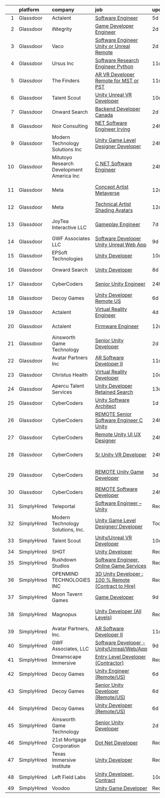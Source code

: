 

|    | platform    | company                                      | job                                                                                                                                                                                                                                                                                                                                                                                                                                                                                                                                                                                                                                                                                                                                                                                                                                                                                                                                                                                                                                                                                                                                                                                                                                                                                                                                                                                                                                                                     | update_time   | location        |
|---:|:------------|:---------------------------------------------|:------------------------------------------------------------------------------------------------------------------------------------------------------------------------------------------------------------------------------------------------------------------------------------------------------------------------------------------------------------------------------------------------------------------------------------------------------------------------------------------------------------------------------------------------------------------------------------------------------------------------------------------------------------------------------------------------------------------------------------------------------------------------------------------------------------------------------------------------------------------------------------------------------------------------------------------------------------------------------------------------------------------------------------------------------------------------------------------------------------------------------------------------------------------------------------------------------------------------------------------------------------------------------------------------------------------------------------------------------------------------------------------------------------------------------------------------------------------------|:--------------|:----------------|
|  1 | Glassdoor   | Actalent                                     | [Software Engineer](https://www.glassdoor.com/partner/jobListing.htm?pos=128&ao=1110586&s=58&guid=00000183308fa9d4933895f424b61bec&src=GD_JOB_AD&t=SR&vt=w&ea=1&cs=1_19af0825&cb=1662967065538&jobListingId=1008121386820&cpc=3BA4CE39D5B5DEF5&jrtk=3-0-1gco8vag5hapk801-1gco8vagmghqe800-a79d81d2edaa4e72--6NYlbfkN0ChYVx_I3yfZ_JDY3EFoivtqvi_stwnZ_kRt8Dowt_l_d1ydueao4NE-oUleRJ4yhhEP7tCXZ4-CJFIFgkgz8eNFuZ0pL8Aaj4imZVAvj6wa5G0SdbzFHeYKOabGBkGOcBdZdrgHmc2W5RwMUlfW7UJTZx2NIcdoiGtmG0GCgSuCFO6h4IxIg-v3Of4bN5tJkjBm2JjPPN-YLnBb2LEKAq2e8UjhCMrB1ch_tOpngxS3FqUIydAsRaD6iEw9iphg-QgDRRpYjtUmicRJ8KEcWb0jKk72bbMAfYPMQmFz4s9saZ14Ye3hU-RhSwl6wjCkkJHxvSw0UXR9T6TZ-oRvKi8Yyvo-6TAKiH0dYPc7j12K2kKVOj6AjXzqUOHVDH4LlCzZtLrm-8JJgfVXpZrH0KC5xiKgx2B30cyuyvWtq5eeOyW2TD6n8mh4xqIAM8g3CA8OMg2i_nwvRhYfVMcsKmdM-Lcv-4u2_1kMp-VxoWZk1CHvTAW3hgz2geJaOhm_soq0TLKsPJjKU4beZdA-CTt_XTDKUfeBJ5rfecCLIB41jVZYmpvNHq5KjIJa_mtEG_92s5_8_iwJXyctPdE4dLRP2AcWItXVkAjey8-fzEISS6dQPKzWd9CuSz4UaB3vL1TJz9MBrtzxTsBVpJAeqO-Z_wrSSeHwT98Ys_5HYDRvxeCV4vw6PlWEtddYsYXTtCQJEnjVaZDPJRybBlY3a3u5Z1fKGd7rg20VTMcYI0EvUES7MCFj1ctPWCeYx6t1pmntjbgJTgyVmNnSouFZfbwUa-c0dqZA3sjOYXmx0uf6NPVmIi5bJfea0v6N6u1LfCoD8qUDmg-9tNW4Py-uKcW1YPO_1rCsfRbxRfeKWgvXi936w5NA0KIz-cmzOtSJG4qgZs_gk5UPmR3OPCFCJcv_w6Li5mrAcKDgjMhfmr6iToA1C3WuoMV10bJCvVUIUj0XxC6dmMqag5bxz3Vqj0W)                                                                                                                            | 5d            | Warren, MI      |
|  2 | Glassdoor   | iNtegrity                                    | [Game Developer Engineer](https://www.glassdoor.com/partner/jobListing.htm?pos=120&ao=1110586&s=58&guid=00000183308fa9d4933895f424b61bec&src=GD_JOB_AD&t=SR&vt=w&ea=1&cs=1_0ddef29a&cb=1662967065537&jobListingId=1008129780323&cpc=0FE1F5EA2BC84A01&jrtk=3-0-1gco8vag5hapk801-1gco8vagmghqe800-4573d5f5e8c55fc0--6NYlbfkN0C7QpSfatUTTt_pWYjh4fmCixpaZixxEgk6WqG2e9JFSn8PLDX21so4BUVMbM-nBKhUj69Sr6OpTqYDA7c7087Zkx1rCN74-lugdvlBewCd_1ZIW96wtt_ZQBL96XnFuywy5_D_RtQVA2RWdPeLXY6wv17lUkoo63IjPOysvG-AS5xisPuiO1ZcwYqzUtykwDh4hyU001nkCIGp09TFIzA8IPAxXrMncg7cOIL5IRp4bnW0w3TfONLmB9yMvlAxg0oEOlVlBmQMpusgl_cXkKXxXrNSXSQOnD3RE4orOAuKZyAteZbkn_0Ry-bdfXfa10gp0XQJIEK4F1TBvaWuUpFSU6A1x_CC1wZsqWOTHo0R3fV-o-6fgb2Es6tf6R4_UTAJ8FM2JB4xQkjKOqO2IZePliAhpQutts_Znm2XAKa21jGaIOh7PJEz1qbO2gjOljVko4VWXvStFTBgdwqukGbfYpfRwcZ9T371WhaC76QtDLZFsIYj_QoVv5kdohqpRTLAn6Z9wtEVyQ%3D%3D)                                                                                                                                                                                                                                                                                                                                                                                                                                                                                                                                                                                          | 2d            | Las Vegas, NV   |
|  3 | Glassdoor   | Vaco                                         | [Software Engineer  Unity or Unreal    Remote](https://www.glassdoor.com/partner/jobListing.htm?pos=106&ao=1110586&s=58&guid=00000183308fa9d4933895f424b61bec&src=GD_JOB_AD&t=SR&vt=w&ea=1&cs=1_1542f6d1&cb=1662967065536&jobListingId=1008129759335&cpc=1160948BCBA38B5B&jrtk=3-0-1gco8vag5hapk801-1gco8vagmghqe800-ae75da19b53ce8d3--6NYlbfkN0D_sybMACCpf9B-677oK5j6rPldVB6BlrVvFjO_o-GJZbzuF-qh4PxErFUqfUsv_6v4OLnkcKvTjmMS6FD75hgLkRWnsyQoMe0_VxidUAhqUUo354J5mDn5dDhics1USxy8UxWfW-Q7zqedcnVTJblB8A2XoxauHqTd6UaLDWpjTkw5sGUAbCM0Kh_LV5LeSX3NP2Izds2jISIa0vBXHgGAu0db1xOqwhX4E7IDaT_2U6xPI5g-g5pPlfe0wTdfyYKcqrGE4p0i3NpnUtfQ_cxWoFUl9dDMC3mbT5RBD0JXK6u5oQ17-d5v13_iz_jwsxbVH3vN-4c9qaqaWhgiBudyg0XHJhLfIwpGPO3WmD8wq6YaD0FbAO9ZVr32M6kO3_D1CIHULX5CsaEY9WwuZHSXk3tAU5FAnEsMMcHQK_50sd3wmUXTkK3pAbaUi1rlIwNhP_KL5lCU1RRKxutYYO8J9je-NnkZZM3zPx7WjglXn8DkAaxA-JzLfOdLQzRI4mWCv95HdarA-hiRBJKzryzDgCl6qNx5smY3qEsCzzWggg%3D%3D)                                                                                                                                                                                                                                                                                                                                                                                                                                                                                                                                     | 2d            | Remote          |
|  4 | Glassdoor   | Ursus  Inc                                   | [Software Research Engineer   Python](https://www.glassdoor.com/partner/jobListing.htm?pos=122&ao=1110586&s=58&guid=00000183308fa9d4933895f424b61bec&src=GD_JOB_AD&t=SR&vt=w&ea=1&cs=1_bff0a76a&cb=1662967065538&jobListingId=1008107330135&cpc=6FC5BA77C9A4CD78&jrtk=3-0-1gco8vag5hapk801-1gco8vagmghqe800-e034886d20b8f47f--6NYlbfkN0CT8vBT9H5mqECx2dfLV_FONLPDKpIRssxVwtj05Tmm4rA5I0VNOPdM1oYsK66ov5q44Kc86XAySc3vkQwQc6AFD1UDn4zx0T4G4500tLWU01jQ29tDDH55fJG8uKdYvhTlQw0BZV4nh051-I_ZtVDtaaBsahoNGVLMY9UxrDGAzVipHwulUGCRzkGewc70jTHp2qCe5eax882ND2FuhXC8yZetJRoCP-YmvPQDgturZdtQ4Mn5TGozp9GnErY1SV_-UgCMopU2LFtR-RpYbIbCTdrEgAMVBG53dqq11aYCJXylqPgR0YNqLeWG7koKHRXwyh0lwJRMRoFmmWbREe-u6LeXuPDvp29ow3HzfPPPi5XsfQPF61-FeMyZ_rcGklzzPeot83y0U639739HY7kjz-nFkoF5FH2TVQO6gvaBm4XOrLhvHpWb6z9aIK7dCFe9-noFBZoBnvbxvmsF80B7gdBD40njEzngpJoHGOR_yb_LnAW9TcqsXC7om0KI3-z-88jvvcQWVSnGzhqRHlHtzKnI3lSNXwALs6LqyY0yYhZdmwim3pa3mefeam5x6JuvjopbqT43dOCoERJ6TerCYLHx20XCXE_kWdS5r8AVDCWLzduBftSTUJUIpK3QdXQ6EYUL0I3Iztucrkk4FQqBawZqU5xuCtONdQEhXlT6mWd0OUL7SC9EjAzLd3VhFbO2Gjid2N5ki8DFEodeHXVAhVPyInnbnge3aiicOMkgsHq3h3K74VHPYjTClGjNjzZ18Sb4fBqMGHInDE-8fPy4KZnLEeZCKYE7LnRjztm-KHmP4UoVMZP5DFmFbwhCUxwoeQAXpNsBhoFtzr0AuN-IUAsWaCYgSY4OeVypC97fBHr-Bpd-AtscQmX8Ek8OTvbvnpdctu3HxcqYJAv9N7oG4tE_SzwkRjlAwpsNN1EG3eDRWhjfeELYI6kOnXurreopq57nGGzPEHJiYNCv2mNKIbfXX2b4xIx-6Zl_fG8EL8DmcbDl4fE2Q6vQeaegkbs%3D)                                                            | 11d           | Redmond, WA     |
|  5 | Glassdoor   | The Finders                                  | [AR VR Developer   Remote for MST or PST](https://www.glassdoor.com/partner/jobListing.htm?pos=124&ao=1110586&s=58&guid=00000183308fa9d4933895f424b61bec&src=GD_JOB_AD&t=SR&vt=w&ea=1&cs=1_5fa99cfe&cb=1662967065538&jobListingId=1008106385070&cpc=A65DF3A704A48F9B&jrtk=3-0-1gco8vag5hapk801-1gco8vagmghqe800-76e8d4ed4d326d96--6NYlbfkN0AYo_ysEmi-N9D-g6x4hDoxwWbDzILIh7p3iecCghkOgCCQ9Hjx-p_46PTVF05XzNP5Z5K71OiC6zoUMdSW3LZvMzecx9XPoBXy4TghAeCSdb8dXvKrDUkzgIaCWvmYeo1SeQbGFdI4NQnpIbRQDunnf92V0Ep1OSri4gPT5T2YNh8Y-j5fvXhZ7qLhd99Y6x9G-ugq_Yx_X75u0JzdnwyErBrWP4UiRIcj30JSkblDH1gGj6YmZu6lr2kMy11uHsHzzA_o5jVoXxFANj4odOY8IgixcCaMs9xgP3_FkTVE6UasISWuX32LCf1lkGvQrgR2wjDXfKHemOtH4oejtD4d0V3T-jhS3I-bmSUydsIOW7TtwbLxfsryHKw9JmvYaLXPjCJ6Ar74FZ2chRoKI5IqKKMDUk6MARnkGS0w9at6gr5uGkPOGZfodB0jp6upmhMRzkUsaR_RyLKj85wdkYFv5JmaoNOKG1ujz5GAjV4wIpq6RGZPGlp2BBAUV8ZTq26DeOnvXtcrlhvLPoaQDkFFiLqsPY_XI3g%3D)                                                                                                                                                                                                                                                                                                                                                                                                                                                                                                                                                        | 11d           | Arizona         |
|  6 | Glassdoor   | Talent Scout                                 | [Unity Unreal VR Developer](https://www.glassdoor.com/partner/jobListing.htm?pos=101&ao=1110586&s=58&guid=00000183308fa9d4933895f424b61bec&src=GD_JOB_AD&t=SR&vt=w&ea=1&cs=1_a562a19d&cb=1662967065535&jobListingId=1008110844337&cpc=968C91D10CA48408&jrtk=3-0-1gco8vag5hapk801-1gco8vagmghqe800-d659e18815655494--6NYlbfkN0DbYLs4CfwGVTREixwikAExK8n1pc1Nzb_WRRt8WdtLmAFSSOwFbSMQVZFwxe4jkqzK5cnFfaoEc2xZPA_HOhFUsXUTLM9luD2-CGF0V6rN2-waAaDc2ZtR3W5G1xvcC5u0WUog6f4P8yqyJ0zOTBMhNu0Y54jrDKPehcRXIaCR9T1WlAznPqQtGabNEysS6K0swuoOkVI5Wg8PY4AohNtyVoVDaTkpSM2LRnkYInMBfFM5uDY3CJC3i1jdE1o3ogXBNBdHYGaSQKFqn1fRbRImIoL_vfcNImhhXX1eihwHRVmVfvvrfelwwJ-8JM-OtjAWhevX6UNv7oWYbBKrx2aD_IwR2MjGzFF_wkVGsQxowlSvim6F48GTMX8g5ehjT_RxnUkbH9G1QjmmvCmcm7Y0cwNgz-RQnO-_hoFfTJFq0aMYSapTTKux-gUdfvGw9EnLX2AXiaC4F2t4qqJA4jWlb0dyE2SaJ8zDOQToALjYNcyFKQtHFDt2ii4q7yERtgUcAToPk1ugNQ%3D%3D)                                                                                                                                                                                                                                                                                                                                                                                                                                                                                                                                                                                        | 10d           | Remote          |
|  7 | Glassdoor   | Onward Search                                | [Backend Developer  Canada ](https://www.glassdoor.com/partner/jobListing.htm?pos=121&ao=1110586&s=58&guid=00000183308fa9d4933895f424b61bec&src=GD_JOB_AD&t=SR&vt=w&cs=1_6471b41f&cb=1662967065537&jobListingId=1008129277669&cpc=4B86475FAF393599&jrtk=3-0-1gco8vag5hapk801-1gco8vagmghqe800-e2a2c0b552c19a36--6NYlbfkN0B7YoEZZ2QAGDyEGGmBPAUWSHc1Mt3sMCn9FehKcWA3wwfxcx19LEZnY8Y4HGhdxxpS3KFaZ0UOrG11EP25WyP7ulYeS8GVyGXeLLpvR3FjzLaaa-2hBhUho2m5vsHtlvRQ9wQhacVh8veuJEeFgzD-XST_vn3vjmkUbGK6IJDkpj4US4axZTDu1fAJlV4pE3TXdo5VzC9SZlHsr1X1kf9D7-g60gHySPDRwta_JHeqMMvtULR3BL4BUnodeueiPjXY3-1Y5ti4PXtm-pl9flFtAfrAqm3TkpSyIhg0VhFocC_RP1ckeARlYS1zQcP4yigmw9EZvp_6kE3HUnEDPVR7md8WGbsTPfmPUV63zTve2XbjkSyu2_dm4CDVj85_c2x3SO8NefMHc4QoZSf0eFq1Ljj-cRagjlRGYpqAZfSgfp_poPVOTkZohaihzq3W3lIw4Z-pJEeB-T4FPCjF4sk5LrYfg_sGXkHqLs_QqqcBplG5KHL802fyseajO0VUwg8PpZTVLFB-yBvQ6nH87zRxAunfyt6LGqkkESwauyZRQrNCcpUHQpqyXY99dhAhHANN44vwYgIvLapbvWQpzRqKFNAm9X7ynu51WyJOogRdt8xO_o8W7cxjyLaoKXaHSidkRetIeKxoilMxs2I3oTS2SgnIMIJNWU8hgY6yia5utJf4TR4Lgjc7LEYjaWdtM_QVwLFTtS7rYtRa5FJlQ4K7cupIZNHprcgzpmBQatfqpncMpcD1A1lXquHjHJe5qyGv3WtqXgX3MEkj_kWDNZdMZgt2LL4QQlsBOmyd8UngLWk3vp6hWC4AsMLrv88NgBmTDRyujpzfqauITFv4WPp_WkP4qHiVtX63W8m0ba_bOfaRMuNkkFpJ40aQ4dSEEv43PEjQcMcecAjprlVhtqul51iaXqrv7J_Fm3AGi57ljZSpfhisg2y6_mvuLppyytova7t7cazLN0lUgq8PeYsZ15f-3QR5Uk-HXrIwowWV0EAwzE53DQzI)                                                                                        | 2d            | Ontario, CA     |
|  8 | Glassdoor   | Noir Consulting                              | [ NET Software Engineer   Irving](https://www.glassdoor.com/partner/jobListing.htm?pos=118&ao=1110586&s=58&guid=00000183308fa9d4933895f424b61bec&src=GD_JOB_AD&t=SR&vt=w&cs=1_840e3675&cb=1662967065537&jobListingId=1008132577584&cpc=4F748F1840550ABC&jrtk=3-0-1gco8vag5hapk801-1gco8vagmghqe800-2c52ceaa307f1a9f--6NYlbfkN0Aj4-Lc4C6Hb0ykU3jOktLDIAAw4anZygn__rtZFvHgNTA_qTH8-VQLyoosIDAxuVGNZmg5CJ9kxVYl63EKRKAPJ27YBNB4QC3J9SZiZ6IARpnuQTT819_g08mqJbsMort1vM-kQ35OE2o0VBc3GSIzYYKEr0UvxTnsRhP5G2ZTUZ_PZmsgSPzI0XQVYIGGFZpF5XqpV13LyCLAuP07CNaVMYUHn_ZeB0SX0CTEIJSONCTXWc3KYgIySP2LU7W7g6I5EZfix5ymee3iV4ejkmUXvO0-mbbXwX0CaR-Axsw25PwnO0qQElX3Myst9DKqys3a1dLjKwIgX0FrY_duppAiQVOhl3ZqZktlTElJ1sNHo2CjPlHey1dzBv46sqYWJQa__VOOD5rHDOeFcqApZYjqk0e2L0EL-vxwOdZExGk1DhSrHU5Kw4lXOLCaUdcUJNnr8_TGfVZtaT5Jqs0Tw40vko1_jKoswRsHqSqOIsG1MLAW3LQqSkwD9zUs8cS9WHZkg3VdA3_gD_nQC9wppSltEU3RBawiRu0%3D)                                                                                                                                                                                                                                                                                                                                                                                                                                                                                                                                                                     | 24h           | Irving, TX      |
|  9 | Glassdoor   | Modern Technology Solutions  Inc             | [Unity Game Level Designer  Developer](https://www.glassdoor.com/partner/jobListing.htm?pos=105&ao=1110586&s=58&guid=00000183308fa9d4933895f424b61bec&src=GD_JOB_AD&t=SR&vt=w&cs=1_7e6485fe&cb=1662967065535&jobListingId=1008132425349&cpc=2CAED5C921A5F994&jrtk=3-0-1gco8vag5hapk801-1gco8vagmghqe800-0a88ef1b962587b2--6NYlbfkN0C26OT7h5zXl7z1yVTYwN1d43osiYS9hmGqw_eY7i5KFzRWaSyxghJjTLzNEsEWeJg2uT84Q0b5CKffvvP3NBncxTu_TgNE9J81lAmJPSmQ-3mi6ywL1wtYjzmX6qWRrTCY0cYNq_gxzYkM-S9HJeE7F_PLxS-KR9-s3cEMD2_1uY0bcxOvHXx6dIWuLWhUUh6-FFcjYU9_xCY9lPDKraTey06k1buOCuXrM3ZrwqM9DLtKoQGIzG5H_vghGtkrx9RfYWCFtZBxp65k0Ene4FJsYi_DBUWkKIXaaEPJjP3fFqpJnbHtHesr63ublGJ8PtJUAcofEZ6ARk2HD7PLAohbBGcBJLQz3CeZcLxLhSfGdpziH6SAV90z_qNTD_ErFOx1oIiyvJ0Tt1SAJ6HxVTZj4N3FUtmJ1LLrjzBHdzHeL7R2X2LVLBo7)                                                                                                                                                                                                                                                                                                                                                                                                                                                                                                                                                                                                                                                                              | 24h           | Huntsville, AL  |
| 10 | Glassdoor   | Mitutoyo Research   Development America  Inc | [C     NET Software Engineer](https://www.glassdoor.com/partner/jobListing.htm?pos=110&ao=1110586&s=58&guid=00000183308fa9d4933895f424b61bec&src=GD_JOB_AD&t=SR&vt=w&cs=1_9c17da25&cb=1662967065536&jobListingId=1008132540543&cpc=87A0A889578C8297&jrtk=3-0-1gco8vag5hapk801-1gco8vagmghqe800-b68e160a0b3d3734--6NYlbfkN0BvrjnhlIknunj6B5uFGHHla5BSmGDnouF8_mjReNBU2kRZZ3EzJErpwlB0shyrLhAGUsM-P6pYaZBUgIZu3URRfMjopusWXr3C4MnL9zOezv918Spdk6U1Pg2PsZsu2kBoRML8QpbfG1hUrlpj8AqF3W_S0eZY4qh5iWzwlYr_J9bG7fihHIVNs6r0IXqYMXNC3XWkAfq3hpcLGUovDglDy4NEk9L6Ekv6kOTrs0IPUzTtlCD-JSkHXvlWxWhXEuTVOuhAtHsANPl7hoUrB5X5Tod16refdVEsOoyCzXd3FpM46JJykehPrgTXIv1Th2bJFkOnvJALKdwGpZqCYQxVTDTNcLkYRwDNOyi_ziskXy_MU87L5Sp8FDc-d6_K-6c_FzbLy8nOLVIQtM_FCFuwecRikI5jJJT2PmjPhPSI5DpST3BnEgI0P3gq1e0or5q2MmCKQMvXBCY9ysDkQvd9tE4Vj5KRHdVuhHwhfl6v7Q5_EIlZImkHG6ztOupO8ZmhEKu24r4H6xyTJOrvbFBI9oGeQrliPmTd6kj-9DATmi2IaUdSJx4d7wK1PxfmoOMozqfU9pdhMSBrEmS4Z20vnq5UrJR-OE1-HyklV7TkirMC1S5fLvfq404MombWeZ6ey1rgSrFa_dOpkoJKjDUv--bkbiEszXiKPGpmDdS_pmZ69-eAumVrieMuMBv5mNw%3D)                                                                                                                                                                                                                                                                                                                                                                                                         | 24h           | Industry, CA    |
| 11 | Glassdoor   | Meta                                         | [Concept Artist  Metaverse](https://www.glassdoor.com/partner/jobListing.htm?pos=112&ao=1110586&s=58&guid=00000183308fa9d4933895f424b61bec&src=GD_JOB_AD&t=SR&vt=w&cs=1_6cdbee98&cb=1662967065536&jobListingId=1008104920128&cpc=F583A5AE0DDDFE3A&jrtk=3-0-1gco8vag5hapk801-1gco8vagmghqe800-4b114d8e5f1c55f1--6NYlbfkN0DYl4UJW4r1Vl7FEn6T9F-rD9lpC-0oMJVSiWjK_MGUd8e8cHXcpv6KPyjLHZEfqkWmIihMCJXc30MVP-YiIFxzoyrs7EPhl-n3NgzVvQSFgeEZ0hvgQ16Rj5IiKLg4zxWly0irvUKehndMyNdhWO0YAwI9ux-a_i193sjSruDpz3cOVyi2Os_U_h5D6MkxUH-_kE4eVXUaDMGvCknEry3FqT3rW4mo39YVr-zFtzFQtpi4lRP42Ux0ijxtwXtNWiFXCvvFzZAXC_JevWsdu9Vg_hgWYIb8kpX-HBelpn809ZzyYCdIJAArGgZoXspJvGzfkRgk5f442mKdo1ANaTruAMbRvXCTptneYiUI9FSj5cDwI9ejK1J6Le3qQ2jkanA-X9jZa343b6BMq6j8XD1BPwtyw7EnbWSK3J-_9A_n1hD43kZ7nFq8suaLlHTTohklpWokbin2fziOU3MAVwwFnAnSr9PIqbeBh86ZQNpXAw49wq8VL-X2TfFMrm8X4SSYv31_Gr8vhf4JUELIdhtGDaiSgQ6kVI75sKA1J7dwkxNgisF8iwYjqYuwepGAZjQzRz-WrbEFrRkvAEx2L7RaVCdu84BTbR0AaM00sBqKhHv5ZWzOlvDC70-zwxEbThMGg7FuIBY6b8diRIjCrtP0QnyxOUBXma6BXk_uiDLgVVwUrrN1uj2n-ZNffQXtwCWTrCBjvjOhYAxQ9TBMLa5bgCz1ToRRTTPbby81jlM_7mszvMb5jn3GRiVOpfLuxnv9dmh2Ufkr9qw3_UCLhdSDR0-xPTZa7HljHszJ7hN0TaZCs6sgLtOpXddcaMR5UGXcnZ0mbavyMLVUw0lhW-zxGXHmYAN58FnZTskq3P8Vq6nNVKN64RTpwHK4w77uSClzmRBRBthFRgIPf0j2bMp91FRRUQynyLF1hwMj8zxgh_GiH8MsmXMLQyxKN7hScGwBIQwmc42JZ6GI7pW1Yw-96Uxa4pz7xd54QKJ9fMhkVOpATz3XRjBTkuGsMBCsOflYkUtPuMhLLzDtIrhYKLEsMXPUV3tFF1Nr8uyiOXhgdxC0-hT0lmLx0BXtYzvO9Qs%3D)           | 12d           | Los Angeles, CA |
| 12 | Glassdoor   | Meta                                         | [Technical Artist  Shading  Avatars ](https://www.glassdoor.com/partner/jobListing.htm?pos=114&ao=1110586&s=58&guid=00000183308fa9d4933895f424b61bec&src=GD_JOB_AD&t=SR&vt=w&cs=1_d3edc634&cb=1662967065537&jobListingId=1008104919858&cpc=217C45A42544DB93&jrtk=3-0-1gco8vag5hapk801-1gco8vagmghqe800-f15d80185ea8b6cb--6NYlbfkN0DYl4UJW4r1Vl7FEn6T9F-rD9lpC-0oMJVSiWjK_MGUd8e8cHXcpv6KPyjLHZEfqkWmIihMCJXc31fMADfN0gJ7IUkPxhTp1nyQtrbvzomRIl047Bd7eGennDhYyBKwa6LFWtvklSdcE7P7hOAfvItVNb7U6znhKcTIS6fI4UQgWLG352V_IizaADTTqeeBU46CHtIxToHssv6QUWiWvlA8yVRJAgMxawwSjkUIXjCM9I-89xOWx8ncgJ4aaw_5kf8qjRo5vArl79yfh-LqVglSALX8IYacj6tpeEOZ6klAP8pFLYSuRrFCztVU8KP1jvRVNVeK85h2UkP1Xdt3rgxVpV7XrMeSwayjYulEPUE6g7R4HtxIlG49Zu9Q-CdlrHv2ysij3IK8eMr5necZiUOZbgI9Pc5YuMdoGgaaXlvLjPnQi2ZSMUv_rZjBXArE_gA_wwQC7LmiWbn1OsGa2deIfFAHdq9VcLAYRkoRGwvLAxQDB7AAWps1zWDQQPqFHOC7IedX8PoEbq5M6WQZjJCnpJiuK3SkLKA-hwwPyXOsg4t2mEqzhZ1EWMRTryGXTvqVnk1IBXrlsKjB3RZIrG1IKzPrIlpGGgvkGpMod5JBH_4U-5vEbK_7TvIBrv-_2Nas95bxP7EykT1_IF7lF-fCrfyrcea5lQrHiNWQs_1SOVgWAjIHFlOtMpR45RfGfgcGz05-Jqdr8iXjdSVGZVVZhYQZQODnGhMplXn36L3KI_ImXPySOo0sl6-sltyRegljxpSBQvQwFP_4jEUuVgAUo3ZU6z-WFE98v0_2acALInoDPtA6GnVvJcGOvQ-uSJnm7kw2acKskkJZNn3M-OzANrwGIrFKbgF9BFS-nPFGMWb2GpVCmx-B4gy_tSOIlh0DWVjC3W6eFw8_j7A7mUnGdPIPD1yrIg-3P1js-0PCsSw-31qaZ3Isve5ZhOnO27ATwKe3V9goUf_0rzdCTw36tWeyPwHRdpEDJ_X9Y8cLP348ySoU2iIWa3NFGyY9j_1xFL8tigMKD-DB-btg0CZOLpjuJgGQPAJzZXyMTsED0Ft7t9o-v6Z7iCfZGua_Vtk%3D) | 12d           | Remote          |
| 13 | Glassdoor   | JoyTea Interactive LLC                       | [Gameplay Engineer](https://www.glassdoor.com/partner/jobListing.htm?pos=108&ao=1110586&s=58&guid=00000183308fa9d4933895f424b61bec&src=GD_JOB_AD&t=SR&vt=w&ea=1&cs=1_89e0b6dd&cb=1662967065536&jobListingId=1008116988451&cpc=8F7BC0C6B9F707AE&jrtk=3-0-1gco8vag5hapk801-1gco8vagmghqe800-2049b928e5016d93--6NYlbfkN0CywKRhks1_WRHFUgWhBQHGMyRgY-AYt2YyuDnn3UEmDVz86T7MUkl1hC6jVGtbAUCStXuhbaQ2tYy3iYbhypYIORaQ4bNYQufAmUwMk7qNI8KYn27I0kq-ud4-M_c-E2hHrqKWX_EDS-BRF_rq545gSKRhuQk3GS0H1qqu63acB5M7E1WmJyBCgQyXHa8MupfigoC0svELNfmRIq0Nty1qtj5zNYSDAW2Kq9wcYA4eAidpNiy7uNw32Hk278BAwBCtQYL42wZyE6evquqvIaLixEoclYt5TmhgygoiSwGB938i1TOEN45DZxTPqI_PVnAtNxysSd7L9A1xb8MvUApiiPVNtL0aisMVHh-rK8P4phCJ519ynMnt8SNEHq4dd--Fq9eJNtzHNCKTKdp_WFivphgWn5K6vXbT0jUBiVY-lq_8Qr8DTornd4_1jyCn152aJGac9CpzRz2TYMmkklGxYDig5QsYIkh93IDvn2co3WuqaspqG20BaepfiaB2Vdk%3D)                                                                                                                                                                                                                                                                                                                                                                                                                                                                                                                                                                                                              | 7d            | Los Angeles, CA |
| 14 | Glassdoor   | GWF Associates  LLC                          | [Software Developer   Unity Unreal Web App](https://www.glassdoor.com/partner/jobListing.htm?pos=104&ao=1110586&s=58&guid=00000183308fa9d4933895f424b61bec&src=GD_JOB_AD&t=SR&vt=w&ea=1&cs=1_bc686068&cb=1662967065535&jobListingId=1008113847249&cpc=F0881FB4B112A732&jrtk=3-0-1gco8vag5hapk801-1gco8vagmghqe800-4a432009221c1997--6NYlbfkN0CiXlXD9X9KmMK7S-b5IcFBvVIey8Qr_VUnbo48CIz6WLzcoSDqneRDku8QlUdN22kKDxpZipBu3R9SWpIpbnBOif_WyzSOpDPBLp8SH237hTTGLeXdTBRvKFfH9-fsxvk44MkMMdxDaDrE8b02UV5PqaRrbQQ8HJ-GwRkEgP4BK_mMhjuP4gDNPOx9mcf6SWGGuxkKFpIHlZMxt4Crd6DOAMSNAOukN_icZ2HD_LVkwOJXO6LXmSKpusAsRafWP7sVcOUhghyVb9gjTK1qrDxKN-jVO8Ka62_zSyZx77E9ogNPpBbPM6FLtjPFTYEsFb0WNWjiCU08U1LuXDIY3HMHlMqJqPQFrdw4lked2tin1ViQroFppbIPleMrvumkUxxf0gzznmHZ588qyGAt7bUO7iEUMW9XAHwfe4lnbBwknmer8msVxSzz5zKSWOydWl4xL6UHSVz_3aQDszq1J4074o875PbIWdIoymLKt4ukt56e6BWoW-ezmXsphttzrcoYWmB-ONy9JQ0zkt5LFYQT)                                                                                                                                                                                                                                                                                                                                                                                                                                                                                                                                                                    | 9d            | Eatontown, NJ   |
| 15 | Glassdoor   | EPSoft Technologies                          | [Unity Developer](https://www.glassdoor.com/partner/jobListing.htm?pos=129&ao=1136043&s=58&guid=00000183308fa9d4933895f424b61bec&src=GD_JOB_AD&t=SR&vt=w&cs=1_7604c632&cb=1662967065538&jobListingId=1008111985736&jrtk=3-0-1gco8vag5hapk801-1gco8vagmghqe800-693e9feaf90ae4f8-)                                                                                                                                                                                                                                                                                                                                                                                                                                                                                                                                                                                                                                                                                                                                                                                                                                                                                                                                                                                                                                                                                                                                                                                        | 10d           | Seattle, WA     |
| 16 | Glassdoor   | Onward Search                                | [Unity Developer](https://www.glassdoor.com/partner/jobListing.htm?pos=109&ao=1110586&s=58&guid=00000183308fa9d4933895f424b61bec&src=GD_JOB_AD&t=SR&vt=w&cs=1_d3d8a673&cb=1662967065536&jobListingId=1008115293704&cpc=632C08DE5A4EA969&jrtk=3-0-1gco8vag5hapk801-1gco8vagmghqe800-12f96406052cebf6--6NYlbfkN0B7YoEZZ2QAGDyEGGmBPAUWSHc1Mt3sMCn9FehKcWA3w0f8WX1n9N967XqX1pCIHHI3lQ3SH3VU3V8dBFOg6CDvpZ80tncqC9CbD9_my3Ou7X07my18Vope2VRsS9Nt7Ikv5dafj3LmcF52a-m8slckrqow7JgAEzOyaNz_Nu2hLsZhDkROdeSkHmmPr2-DYOvWlb9-MI9jdksEOg9ZOYAYkjdgJ3Ribf4kmFKWlfzPant8YQ7WqsCJy6zQ3-81VGgrpHLUvLvzPSYHERj4xqBYRU2-VJJ0l9_SNOB0u9d9lrbnccf1bcloNxWMainyRY94haeqzEAdAewZLlfTXQb9DzWqOTvmCT0zPfaFLIFZBuxvTwFOLm9YQcqp0xpyLJb26wmkm-8pfGL6OqkBvgNf5cVpc8zHCmNrnwp8orWlhtRfBKnxawhQnhJ2L8EUVsIVpwyDAG25939OAVeiKP8C74XIScBestMRDaYgI1pz-m1DeIHBRAJrlnrNngWy3LfKLnCQzcZdvAo3V0FFp6YvF55Ya_DJ820AwxyKj9qYZeJYG_vKfWNUs8USp39UBbpwOLSqIQk0Woxzw9pNImDRaIp0ZBquoW9a9IURDcBJJFSjO4lRulNPP8JrqOrKmE93rES3G723t9rS9LAm5deKHSYjScZJNQcaPtOJFvL0bSGnmz5ysmhwV_JrINI8Mpd5G6zxwkAQ1ModBabOIwJmh6ANmeTD7jlAaUI4vTj7QnZhq-gZ97ht3L-dn6nIdr0D-k32qpzLbylo9WLM7dKIg-zWV1iad7VOgLSAMAEbuPiCcT1TcPpKJffyH4UD36ksM1JNHtio2qBEskB_6MRsXHox_vTNRKawypojWTXHuEOvWt115EKka7BP8Yy6ZESAVXZawbPVirPr5N0SGr96HBuhmJjZhMpvXwj4l33FIHltcCBchvVm4dogTaCZiMBk-jic8mdLd0eJNtA9OMH-QkDQWuo1dB7Ej36irGU2nmGmacSBbcrv)                                                                                                   | 8d            | Ontario, CA     |
| 17 | Glassdoor   | CyberCoders                                  | [Senior Unity Engineer](https://www.glassdoor.com/partner/jobListing.htm?pos=116&ao=1110586&s=58&guid=00000183308fa9d4933895f424b61bec&src=GD_JOB_AD&t=SR&vt=w&ea=1&cs=1_e551b5fc&cb=1662967065537&jobListingId=1008132684715&cpc=FA84DF7EA1EC2398&jrtk=3-0-1gco8vag5hapk801-1gco8vagmghqe800-9f1cab1f49cdf5ea--6NYlbfkN0CpFJQzrgRR8WqXWK1qKKEqALWJw739KlKqr2H-MSI4eoBlI4EFrmor2FYZMP3muM36kCIlmvuvQRPTobexyLPbExDJi0UW0XbEHY0DQPCLZEo343_rE9-Mz-PaeChInGC3VqV4hojNc3AKVGKY6tC690Cmergxw5Y27glOwhnVO5iQLMfSIkKCx-VMKDIVUYg-E_vvMm7lzX9TRoTA6_xdud8unRyGEt4dbl1zVXA9XhjK-T9oftrSpEVwk7DyvZtqU_xlaf52PeluLYpkr2qQO0teE8uJjT3NyenYzVOQpTzLVF4-CeDhbVb5azwIj6b6k9oI6m18BZnoPehwc_y6gpgRcau0dYVfjNeccF_K7I2As8MOe9LaUPmtaUaUvd2LYyqw80aL5Pf8IQnlbUcPBjKfYOWVkB1cinjKUusHMaAIMGe5qpywqrFTB8734-4euPwzklXG2RwpOaYY2232bxJx119mXiBwBgo0wWJA8v8Aos9RqZSac4UDl0Ru8gsx1MLzuTERLW2iGWk1c08Ix7Q3c80Ui0ALvswN8Qw88Mnr4kn22nGsg7tNmUsVLGUhkZGVTcI98TOfCrcI98WmxtF5UmN51469pLN64X5iyWzxcJ0ue6yfooEMro0kqDkigVauaISsEAlI-DXgY2z8wAIN-WRma0zgjA-L86loF8YlE7T-4YQLf7ojqVq7Namd7oCmq1xCqiyKsGtamti9YATKA7GR_0u1XLj-MfpMjCY4vdm_MP9OgZ4bX-wB6sm-FJICeZSgT0uA-YYPmjAqgpFpEcqhyAlXp_6VM0-aGEYQLJQPpy_Gbp-5aLRIZQD1Jxipidz63SL25wPjDa7cZIedUztSASPLSGutQCyAzPsUmRhczjCxrJF5UjwOJKEPbL-NUDhWbv_Eo14QanxcjfQihvsvTonBth00wvKowdFs0Dpc5AKbDPmn3fos4ZKlZM1r6twEEYfULrzwtAObmGBP6T0fpLxc5gyAV1oN4LpzyUkHxmKG)                                                                                        | 24h           | San Carlos, CA  |
| 18 | Glassdoor   | Decoy Games                                  | [Unity Developer  Remote US ](https://www.glassdoor.com/partner/jobListing.htm?pos=130&ao=1136043&s=58&guid=00000183308fa9d4933895f424b61bec&src=GD_JOB_AD&t=SR&vt=w&ea=1&cs=1_eca94058&cb=1662967065538&jobListingId=1008119531448&jrtk=3-0-1gco8vag5hapk801-1gco8vagmghqe800-9992df91de9ca1c1-)                                                                                                                                                                                                                                                                                                                                                                                                                                                                                                                                                                                                                                                                                                                                                                                                                                                                                                                                                                                                                                                                                                                                                                       | 6d            | Boston, MA      |
| 19 | Glassdoor   | Actalent                                     | [Virtual Reality Engineer](https://www.glassdoor.com/partner/jobListing.htm?pos=127&ao=1110586&s=58&guid=00000183308fa9d4933895f424b61bec&src=GD_JOB_AD&t=SR&vt=w&ea=1&cs=1_fc0577b9&cb=1662967065538&jobListingId=1008124644967&cpc=3BA4CE39D5B5DEF5&jrtk=3-0-1gco8vag5hapk801-1gco8vagmghqe800-85dd612facd29b9c--6NYlbfkN0ChYVx_I3yfZ_JDY3EFoivtqvi_stwnZ_kRt8Dowt_l_d1ydueao4NE-oUleRJ4yhi7UmSe4nKyv2JAUjTrDznDbu-c3c5YmetRkW2VJIqAkpP4RKYCnTh3hRTcByxicxo7s4iZn63NP-iIun4iiQa16PPl_xshUgUz9CAcSl6JPHxLNNx1wOw7EmB0rkmk_JKyApo5lxlGsQrJ4piDRrYPzWASIe9-vxtJIhcp3k_C7vqDyYZa_ctWFLDHkQ1bp_L1QDs6OgydOpIEx0yL9Chjeo6S7i2cGxPM0uzzmGjepb2gWE-71n50MBEpo7tNb33M9XYhHA1B7gL9FLUmLCx5A6kCtXfh7JlqLyoyNujbrxKJJKtpMRUjRGqVNpGhxbpsJcknWU8K4fBu7NpaBNMsZ7bY1SEpze6ElywZs5bXDNL6eE6ohg0PsCvmiOhOBO4Xx1arDBXLmBs7z4Rt-Xh6BM3Shvdx4h8Bi_eQ-YvB68dx_GTkcS4VtEEgpWoytOuhmYPA1Ec4rKlLthiamLZjqHj-hK_ZgQFXy_ew3LMWdY0zeFMMHyBkS7CaDgVelHBW0sGS7DOKbucOL_LdxLaI23j55L2VliWj3JB4Q2T1QkbxsnJplsKT7inlw2NFDqIlTdS40402X1OEGZ3W8k-d6wqakE5hIi52XYkdThOnu-DPQWe60M6R5GqbHQMlZU0pfujhmN-VeWHH5FMsYBbqRD1Uq_NSwCXbFtT5mgJR9Ko17bqooVKubtbluA204RnZeaHjSm7VuH03Kr2waI1OVMBTRxnL0hlJ8kLpwR3qB1dz7XiwvDKUZ4ISgpOAn_1JkdZR-n4XW102KwEFuG-Q_yTrTTlZspyb6IbUd_OrV87tZn1qqc0wixjJmtRi5gVktRjQUJ4RLZrf5q4JF8d2IY07v97prZnvVfS3pSdNtsRuJQ1KVLQkRgNEeoTERdgUZYYxMC2dwYY2fqsgPPb1)                                                                                                                     | 4d            | Orlando, FL     |
| 20 | Glassdoor   | Actalent                                     | [Firmware Engineer](https://www.glassdoor.com/partner/jobListing.htm?pos=126&ao=1110586&s=58&guid=00000183308fa9d4933895f424b61bec&src=GD_JOB_AD&t=SR&vt=w&ea=1&cs=1_808e0b28&cb=1662967065538&jobListingId=1008103077988&cpc=9908D8D4413DBB8A&jrtk=3-0-1gco8vag5hapk801-1gco8vagmghqe800-9e2541dea6efad12--6NYlbfkN0ChYVx_I3yfZ_JDY3EFoivtqvi_stwnZ_kRt8Dowt_l_d1ydueao4NE-oUleRJ4yhgt3Y4lnbmMSegU93-KeN4w6OckOcuul0ZvA1-eyfOlt2FSwPJZrysj0Z7gkAY1uME3BJevxbPvF4u47wA7KeZ1FQoMHDmzui3a3rTZy5o7Y0WJHxAcWG5ZGZLMTRZEZ8c-v7iS9UXD37ZUCwVb7zFcFB123aLsJ_K0toZO8mHPQfpC7yGSCTm9cWPYgQWRD7HVxCE0mp6x_IFCg_m2t6MRGAnt7V9XlDvSi2ks-RloiIP0LT-gmFAZytSoOTpAb4vm9QPRX7qUfgF-iBKMfYJyLUF1twwPbmJPBabRvS2tZe42GjkcucAAaFa4cSi6xIR1KPaTc8QcB-Tuh7MnkSaALObNofSCOcSCMjouSOkhkHuGDAVEA_Di3pRVzCIPwPKkvPZepvbFjHKcUC-TLVYEbvjS4oMw3r5OyW4rPx7kyXmOcHdYWr7S2dwQK_oDcok37bb_DrdYK8VBVBYMOCCgP0yt9gFRyxrFtDtpknf2heRyoYuuQa9wsqrGqR54lV65e7S6ve1GLTtUSJawcb7gack_PnjefZxkuZfQaZXkf5Zd2R6WCuYilxAUddpuMl-OMyl0DYGlp9x6a8WTlYj5VHlUA7j1rnh3fC0yjBHPNLJdvtyQcPcBXhvqhEMBSxsljyClpUUpx0t-Exb5BpJ1i9Dh4LF9uxf26mhjwpzTkEC2p3ahCp917o77S3GLqkzB0hGXzb8ZJINJjjUoAz4rK2AUs5KGgICc11QqYLLQRBis4ZSRExKRDh5M85V5EwQ56H5afQ51awsPIoVWwi-aS3S-0RS6ZiCnVWJbvNYI6dtT8BNFX_qF9vPTRqTObdwaZCBvnojac9Y932ALupdvuOBwozqM3C7k0_FnriqvhXNFe6QPyGyVDrqcffOnW6V4JFosH0iOkc_rGfB-vYBh)                                                                                                                            | 12d           | Los Gatos, CA   |
| 21 | Glassdoor   | Ainsworth Game Technology                    | [Senior Unity Developer](https://www.glassdoor.com/partner/jobListing.htm?pos=103&ao=1110586&s=58&guid=00000183308fa9d4933895f424b61bec&src=GD_JOB_AD&t=SR&vt=w&ea=1&cs=1_2b67b268&cb=1662967065535&jobListingId=1008129987602&cpc=1EC006BEB16B588D&jrtk=3-0-1gco8vag5hapk801-1gco8vagmghqe800-972bf3ba3b8bc65e--6NYlbfkN0AhTaXticpO8D1EV9nGWUa2G9Nr_0uERllJkF2KKfHsNEis5Ab9BZafCSD5DoBhiFBBiwyvwpWxkk7tU9HNFv4z9V7zrYdvnuY-ST2V-dPWOzeyccUGLpfJJaAtsZrOGKzIx6SG7aBt4Mh3VdCEyn_SthF_TMnoWv-Zk2JC471S9rYECohKpKwgG1N58Tfa-Up10eiKfjEvsGk3wlkUD5J4CHn1RaNVEvYQn3zdncEtdbDyRH5SP5Jpck_mwUSM0P7wvm88NhXeDZoqM38qWoBuxxjLwp9r6uVf_ODwvyEeB5JwR1p2Ir_ScEFokhhykQNmdL4n7Niueu5unoDZEmoxz6LngFLLrDXoKiS4hF02yNufM9wkOsSEvBMH8YxEZpQny8sSMl5sqWKhqyCYrj8xNFRjuV3Kh3fEWeJz55GOcCk9JMi4FAj_8z93EQtrxbJvxRMIU0FgB8o68wHgJOEjH_Yox5h7RNYvC72AtevH_5W2BEr-TlwbNriv95PELa0ORXCdAWTfCQ%3D%3D)                                                                                                                                                                                                                                                                                                                                                                                                                                                                                                                                                                                           | 2d            | Las Vegas, NV   |
| 22 | Glassdoor   | Avatar Partners  Inc                         | [AR Software Developer II](https://www.glassdoor.com/partner/jobListing.htm?pos=102&ao=1110586&s=58&guid=00000183308fa9d4933895f424b61bec&src=GD_JOB_AD&t=SR&vt=w&ea=1&cs=1_bdaa87ab&cb=1662967065535&jobListingId=1008106665313&cpc=5B34AA09666F578B&jrtk=3-0-1gco8vag5hapk801-1gco8vagmghqe800-e7104cb7571e10bd--6NYlbfkN0CSE3POay3L6XNXi0aipSscdc1Zs2V3vZI2w3p7sV-Wv_VoR-XsUxX86YfQ56zr2X2DaYELFy_C3wUXcLlSNQY5XhgcS-qb-mOfK5GZmOQEQaCEWWGF4p6F_FMb-3_kziIFa6OePOYEvUBuJ-qJs-wjHE-bkIxGqY7SQZGqOKMNDw4LScBAKRt_vIAGn7gMza1HpjnM_kNP9hnaK8bHDdynnUNZ0ZrzvAGSGIychRkb7ocZpYjxOqyAiIFV7Vka4_He9_WthzSJdixZ9p8ChSm7BMeqyyqoRVM8vDxtfAtKz6sL2i-dls4v71ExMOQx6O0KQoJj4lzsgghcqb5IkoWFdLW9CD6w9BbnW6g89YR5Cx6--A5uYTIeDs-pcbe1HmRVG3yPoAa6Qzh2xK_T0VLNdkxUfA7pHd7HaZc6P9DVjOr-8N4Jma8t46RobWXQ8z8RaLlXxj8du5nNSGbRR0eC_QRPZjYBeTqCnLGO4ZqjGG7yjRRY-KFSr26S5adfHTVpafZFcRrDsQ%3D%3D)                                                                                                                                                                                                                                                                                                                                                                                                                                                                                                                                                                                         | 11d           | Remote          |
| 23 | Glassdoor   | Christus Health                              | [Virtual Reality Developer](https://www.glassdoor.com/partner/jobListing.htm?pos=111&ao=1110586&s=58&guid=00000183308fa9d4933895f424b61bec&src=GD_JOB_AD&t=SR&vt=w&cs=1_a743f1fb&cb=1662967065536&jobListingId=1008109636495&cpc=0FE1F5EA2BC84A01&jrtk=3-0-1gco8vag5hapk801-1gco8vagmghqe800-7532e83fd44a413e--6NYlbfkN0DJ9JRso26i2D4tQcfl1gtFXJkAeNCKWTrBM27lH9GOblpLlfXdLf9Oa44B845qjcfg9EnfdyU5JUoPPudWc5vZTOrT9P57j4xw7V0eiNlNbZ9YwZY4lvNNJ3z_87j3twfBIEBy-p9_urdH41yj96TxS3thBE-u50c2zijZRekBzcBmw_DrBqt83H0dpUIO-mbm8hsW3b-Dx8SBy13Cbm082HUlBgwOpKe9-pKuY1hw5NeFWODt6BH1Ce-O1gQlF9kpCkvsy31mFnUh7Yv_5Vjl6xY9Noye2NQzAyFs-Egc4KXYA-vIb0KwhgqrFSQ_nRHITk-VzECjJniiO8DYA2WS9ZkgpRx9WEsYR2VP4YgpdtzSGs7rQsaP9ckko1qCETEzceHcZKN6QaIRbViudm_8GeP_Ts6Kqfg8KrIhGUkLC0B9jGZkIqHVNSEYfgUnR_Wmi8xV5O5uVPMEGEDcn2JZO81XgXUhH67xLi11JNCbxUmpyRxvraA49YLcIkgQiojn8YTMlnn_wED1fkZRIsCdtKXNEPioxaEhBmrncAOkwSLeSG_7U8o70cIjvpl8FFk%3D)                                                                                                                                                                                                                                                                                                                                                                                                                                                                                                                                           | 10d           | Irving, TX      |
| 24 | Glassdoor   | Apercu Talent Services                       | [Unity Developer  Retained Search ](https://www.glassdoor.com/partner/jobListing.htm?pos=107&ao=1110586&s=58&guid=00000183308fa9d4933895f424b61bec&src=GD_JOB_AD&t=SR&vt=w&ea=1&cs=1_aee92f16&cb=1662967065536&jobListingId=1008100956513&cpc=9952A63AB06E78AD&jrtk=3-0-1gco8vag5hapk801-1gco8vagmghqe800-29e150451bcc4fa2--6NYlbfkN0AZ3MYtYQWkBopVeycVr_1f1rDCs_k1mphEn014V5iC_uq83vDdE9n-Rdaz48ksWHHqArENbVwezk-6LjDCi4QZvlIRkQcK-Iy4D7AmZrXjOf6YOry7HDI8QD7rxlm29wwn0dY12nLTj7Euibn31sAF0ZhNZGxu9r3kTxXWMvnWwAUPSXvkawnAUWMSFTFlE8HzpqRlAQOb5JDC7f8XLzjzO2d6LHq3LwTwRWxQyPp8SQSecsiyNDDTT9LsGGY9wyZiYOW9AQ4-6uPM-LF6tS-epgpZPx5VBpCRr5vpdkPdW-GURQzMoGNZKE-d5KCSIGI92V1iAA7TkfvkkZWh-wSPURvN8Gx1W4twLQcsNF6THP6UMpWMy2JKosN7jVr9DEJkNdg0p9JPrvN4WJ3oeQscyxrAVAOXKMgreUJhP4GoRtlDeFJgiUUu8WeCL2pqJaZMBYI9ef3kNsel8zqTj_wMGAM8EvR7wcWrk2cGkSab77KEKTG8C1BuYM31Km5IHjwaZRBNFUrohYG5YvptSqMm)                                                                                                                                                                                                                                                                                                                                                                                                                                                                                                                                                                            | 13d           | Irvine, CA      |
| 25 | Glassdoor   | CyberCoders                                  | [Unity Software Architect](https://www.glassdoor.com/partner/jobListing.htm?pos=125&ao=1110586&s=58&guid=00000183308fa9d4933895f424b61bec&src=GD_JOB_AD&t=SR&vt=w&ea=1&cs=1_cade7bff&cb=1662967065538&jobListingId=1008130708223&cpc=FA84DF7EA1EC2398&jrtk=3-0-1gco8vag5hapk801-1gco8vagmghqe800-e4468947d877788c--6NYlbfkN0CpFJQzrgRR8WqXWK1qKKEqALWJw739KlKqr2H-MSI4eoBlI4EFrmor2FYZMP3muM1n98HjjXfSatZdXHRxLw1dsDJGCVSJC0ywkxIASE-LVDbx8olPEf5JDvhiWjiZsySpYTlMFTDxqPRCvGmzZsV_iZOeXTaj-JU4exboVXJYFFUFfiYZ78ryUVFMVpWqT0WL34rDyalscUoz5fKsX7AvYQriD5quuCNKNOw_Ana7W-9RHYmpkYEYzJQ79S0UvD8cbozW1j-ReH1qRpiKM6wH1KOJaDSIMTr-WUHAVU5lw1wGA9dNUhFeJI1ZCbAX5p_qRp4xn6AZIk0OcsoDLmEebT7QBjSTU4Nl6ZgV6sBZzOZnzy-83yZ4LP9QbZmQg6wuIfnlxMpQe5T2CzMwdQKo0W74amWvyY8GxTKQlvyjjg69XroaILyJdBpFpu1rYi6Yi-rxG0Ak0fAz4tqmaGDFQez7HutYSOSAbfmpLEsB4N4fP3P6niW_GwQMppNF-VoMSuMuhEbZl5VZemP7Xaqg5t5yrCHhoghv3Skc_43MQhEshCYz27rEqC6gkBJztYm4nhdzFXK1uv4UsggJniFKZIA012bheZITHIqFfhBmlfQhYZcpFJLEBBMkU0DKvQlQRauHAG-wM_n2bJYrY8jkWjB3w3NKskGOSGvgIfAJgUyI7F1RqN7Npqnc6pYArPdOxbTFwIFzSQrcOetgN2t8AiK0GB6C8nlcFFwjwKulti-gPT2tJkcd7eGA1xnh2z2e_5R_c3wZVqlZSOFn5hR86xzd7622kIMjA7iX8KP7EVG2qkMe8901yZ-mX3lTCBShIoogeAaPrwwPLCL29UY3NTzstud4EUsRRm0Omh1fzmlxQi1tyU2UFD41LaUPM--x6bcVsZa3lxBzC_9e_3j-8lS_MEBGIFj1wDXd3wN1Nb3Fwuk9SwfMQsLfa92PCiDPvihX-XBvA-xGnMkPxRqTWODFFhzyWE8%3D)                                                                                                       | 1d            | Burbank, CA     |
| 26 | Glassdoor   | CyberCoders                                  | [REMOTE   Senior  Software Engineer   C   Unity](https://www.glassdoor.com/partner/jobListing.htm?pos=123&ao=1110586&s=58&guid=00000183308fa9d4933895f424b61bec&src=GD_JOB_AD&t=SR&vt=w&ea=1&cs=1_a6a77ed3&cb=1662967065538&jobListingId=1008131459035&cpc=47CFDC01B3F81FAC&jrtk=3-0-1gco8vag5hapk801-1gco8vagmghqe800-bd1313e66a89a6d9--6NYlbfkN0CpFJQzrgRR8WqXWK1qKKEqALWJw739KlKqr2H-MSI4eoBlI4EFrmor2FYZMP3muM0KzrD_pLFXjsYjg5KUGgYvehSZUtEmc_7gSYhbtkxCG64CZYfp60UETjo7azXtTMRmyDU4OifBjg46vruu8hYvtm5rQQaI8PbI1JG1Q6qZ1uw6ic1FkYvxJ_7bfRMcbi5zwQ2-vxTMqXBXSNFATn7xFoQRd2qN6p5cCJsRrgMEbcKxy5i6ScAfyIBWrgXVtbWBXvsoC4pDcnBKRWAtoGj2mODgfkhHNmWv-9J6VCwwB2RVZOlsxaRLZU1QUdSsrU7Yk2JiAa1cuv8gOlkisF9SvFWSpKHvjzg9ygnxN-Vb-QK0jFPRgf18FtFTS1G2dpNYqxjJwp8sy7YkFTBNRyfNFD-lm_zE6Bk2MEGdVEQ8VAjywJPj_3sZ0dvL_YxDgCJBXNe2-6Vdn339sUyCMLQF4fJ1GH6yvTV6Plk43Zf_M_mlPcXlo01oBSlhXmXdWawbFfsyIyngT_CaXEI8Zakcg5jamLHTOvrADqTJ-WUwOke4rhmsTrwRskn1nwn_B3llvckSKr35fXA1ylVfkUpIlQmm97FQ8kAhiRGKbJSZwR5rmlxbA3nzLhrzNGVbMGEb3mVHVRm2eWSWwxW8Pwy0hCbldpPRobJxU90tupz03SaFbDcLFvRT9A0hMv0tAlEd3vTYL0kf29UEw8cVRUNL3u3yR6-r4wfldj8hd-SIycJIBqX0-pAQPUs1ulymU3Vzgq-fj7zM292jGSdXNmXe7rRyC--OrsuBdtKkeZDMe1oQ6HxcVByuCoWBI9qBABl3e2_9YWk9kYJjlzTUiftnV1NGzSjbGaX5PQ6nExG64edO8sKA04wc1NKZja46yHIUMiyXH1F2XJUabJ2j33LJYlefgPC_ra3roaenJR9FUUq-ozVPjMfJujfq4-cQuLiLN6-HqiSquv1vDri3H8HHuw9ay0xeaohBLBb-Q7VGbg%3D%3D)                                                                   | 24h           | Atlanta, GA     |
| 27 | Glassdoor   | CyberCoders                                  | [Remote Unity UI UX Designer](https://www.glassdoor.com/partner/jobListing.htm?pos=119&ao=1110586&s=58&guid=00000183308fa9d4933895f424b61bec&src=GD_JOB_AD&t=SR&vt=w&ea=1&cs=1_11750b1c&cb=1662967065537&jobListingId=1008131458945&cpc=FA84DF7EA1EC2398&jrtk=3-0-1gco8vag5hapk801-1gco8vagmghqe800-40772cfa29222204--6NYlbfkN0CpFJQzrgRR8WqXWK1qKKEqALWJw739KlKqr2H-MSI4eoBlI4EFrmor2FYZMP3muM0KzrD_pLFXjrkUbm_kRdUMsS38hJA41Gs6-KUHI3wk7NRJFa2CRpe950YhNIjeOQnoAq5Jrbwytno5GnYQyFiZ03SBYq0nfXaQzCoktWLv_IaC5VNDoU_z5Qbcu2U9V2Rm_zQKiJHOkjalLy6_YTJOpp8k4c1dhDijfQsptldSgAJBEXiuMYFOu4S_P0ZQ5EsdxOZtHj61ZHnVa4SK9XRGu7xmI_6qj1FufrJm-c3eXm1zUayIgHtnx5tV39OzXOQKZbBijfSx14wtVgjCmcMAnVZMIr1AO1MuyhVDko87GQ6Ie3MTHFLjGQROTRo0vxNyQeU27YkMdg3v2w_qVIDLZ05FADqdAlNFy-UQc5154aNWjY-x1wE7gTKN1sDD9rBzl_XsiYtOoFwtH0S-hjFPtfnnJZepCE3tPCA9Jn82VpKxxvFQfhEvrXRYrqpoAOp1rqiODeQ0--9SK2RYGJtJl9CZgykGQ54ZV0DwVYL3oeozDw1gK1-qS7oXmgAOGmigy1IMFApz7fG7DgfbhVPX3wIeYUgPXI8mrc74SlpKig8GMEM1JQAbC_CKQ3bhWnjCWevzueT7K-DhfyKcDjGHA4QYh-bsOoyx_sQJXpmudV140APpH6A4kumAiLesu2HKpvy5ZGr4Wt-EZslQC9PuPMbtp04Qh1ct8LjsCRZ9NGeLWKLGGK2UcM3qi51FwAS1wtTtedEsODJPq820E8wcbHaiBpa8b0YX38X2rRsHs6EFd9F8OichZJ0VktQ7wvj5-lpZU_m1VH76PcQ6hhdmnuJhVpHdDHPbf7lUus1jaYXSLFtmPsERczN-JETv4a93iJAeedMJoPqXwZliw-_LZPjvn1GFknylQ7xHGatSy5xVjQ9MpYyPBvDfzMViZU0xeRcRyNnnQ2k3j7IRLqeGf31P_tiJoHj4dIP8ShHsbkoX2xlAmQUn)                                                                                  | 24h           | Austin, TX      |
| 28 | Glassdoor   | CyberCoders                                  | [Sr  Unity  VR  Developer](https://www.glassdoor.com/partner/jobListing.htm?pos=117&ao=1110586&s=58&guid=00000183308fa9d4933895f424b61bec&src=GD_JOB_AD&t=SR&vt=w&ea=1&cs=1_8eebda15&cb=1662967065537&jobListingId=1008132684508&cpc=FA84DF7EA1EC2398&jrtk=3-0-1gco8vag5hapk801-1gco8vagmghqe800-b6cdfae4cdfe356f--6NYlbfkN0CpFJQzrgRR8WqXWK1qKKEqALWJw739KlKqr2H-MSI4eoBlI4EFrmor2FYZMP3muM36kCIlmvuvQYGudeZgzzJ08p6EfDcWvmZ4dPKjDhhrRTtiCD29i2hhWtlRV25916iUJXQEmiOEGBwgBKZo2T_23VCpiHhl8W9qoyM0BTNF8zpVa9f7sADJ_jrOQA2EROBCMQh3rv4uaoYkbFV89siOzmsy2Ib0Eqal1w7--uMvkGB45CKEG3V3yrGqDpM7CerDo0yAVUVWCloT-_6zy1AHOhSwmJByNSCuoZQQnHG14-Vvw_-MTsoHscVImF9bH9Wt6Nm8LCdmRiea2HA-UGvFZEoE4xWv8CQmW0XDRmWOR2J2y9bB1u5ruuppkpPW2nQZRdfIWoCP56uQGAGtst_G9l1TE4fOJOnGiTkWcFJ3BXqpmWk2ZoDVwJIorOWn2zyVWBuvaUrKQOfr_ePhwJCuBjpHFkAovqHugtdvb8TpouqzRoiqt5IvR_q1_P1e4344sfV0lzqpANXGU-flc322OAOOcNpaVbDs80BhqxRuNOamhs8YoZp7zu-glDlXHrXcQOo9CMVA-eVGh-HAWSWS3hhXZ1eNJpF88zvaO5T2T470XNG-77wlXTX4HBJTEqNAGwR11omiYbHydkPbYLPrJYrLGX2eSQkFm6zHqp_vVp2-nu6GcMV5N19ZdhP59j3vd3oIIN91qXoUkMf33l9yhKCiAHv-VEl11b9uWtUyfPhsIsBxeMwsO_P8MTdcrkmiJXbnN7feyo07EjpPdkqA2723ZmbtfbNl5Q7gvkabLWe6mjaYhd19gyObYuhhno8X46i_QU22WeRx8Vxp5OMa4u3X85kBUhWt5RNaeepXhBCvIgLuDvoP7kbvGrucLs15nabZQAfn14FCRy4EeRUZzbBpFp2BkejEfiK3hABsP09xtcaKGOFxebFQNtyblfsrW3u5A534E4TQZat0Z6tsLM9FuuvRJDfyHecW4Xb64Q%3D%3D)                                                                                         | 24h           | Los Angeles, CA |
| 29 | Glassdoor   | CyberCoders                                  | [REMOTE Unity Game Developer](https://www.glassdoor.com/partner/jobListing.htm?pos=113&ao=1110586&s=58&guid=00000183308fa9d4933895f424b61bec&src=GD_JOB_AD&t=SR&vt=w&ea=1&cs=1_c20777ef&cb=1662967065537&jobListingId=1008127129422&cpc=FA84DF7EA1EC2398&jrtk=3-0-1gco8vag5hapk801-1gco8vagmghqe800-2c77410aba9d666a--6NYlbfkN0CpFJQzrgRR8WqXWK1qKKEqALWJw739KlKqr2H-MSI4eoBlI4EFrmor2FYZMP3muM34qu0IycSRsU3N1vAYwXb5Sfe4Rs-6wN_4MnIlpYuR1eMqzA5LbxfNIXJm_Ch4rio3V2Cqmym_J3f25K2cVjrk2KMsBjhNYRN7fjC97zmpKdOa1MLEuS2L6GBfet7UP6tQ-dkuEQXd-4s1eK561T2breVOWRXNsXvmbbhqI5hBjdSLqJunzUdvm9W3lqqk9Q2KttlZGD4q35gVaO8FG3T_K-3kHQ0Uva0D8ZZw_FryH26tNP-58MS0bHE8ITPmNUnYzfkcnEKXYu3q_LqEA3-gzvG_rmSDErkNsLZ8XvPc6hTaxzybhkU_VDUbbC1xad-PZqseFtuLqTTWRxa8jklO5pbczoLqDgKjv_tjuw2cDhlfYLGcMt36JqO5xrYqMVbgI742QjapWc1luuRWdLElh9FpaJaqD6SzbuJPZtpk9kKNCO_-yWo_O8x5K6rgR1SBUph6E48dZkkvy7l5X3OSyFZWMgck33BzQdz-Kp-NE-uSfbKi0atKgBLddFqfxY1l1JoebpV4tJUse14PEz5adEwf9PFA2m_RZssQxMa4hsRMmrp33qNd6UhMppvTlJeY9eeS1dRFtVp4vt1UixG8AD5mJOKYA-9vUAs4IDZqhDxx8bB2iAZlnuddGKHJ2fvrvkWFPZACbCIoAsrtC0N1wsPXF722hfVl4R7aTMbOsHq-wKmwc3vYvxY2mb48nKxpLPKak7P9hwg8y5_j9GGEU-EuMedjg7LBEzgwy7nT4acUd7SNQX967QutqxgKAuWhPYwMTGZcuSOeA1-ivadS0WIszC6sNxZWaf_w1VBdWuj55wwRmwb42wlx4vzS0xmN-N30FoqVoSSwAQTdBOMHpCaH3tF64fM1TVJgRgnvc-xxkEN0f4z4jTzWbWf7U9_JQkDPDUwA2cYYcqwNaHU9AkoVsmN5KSrjdbL1FPah1E7zq1tQvqzpAIIRN3p7Nz4%3D)                                                                    | 3d            | Los Angeles, CA |
| 30 | Glassdoor   | CyberCoders                                  | [REMOTE Software Developer](https://www.glassdoor.com/partner/jobListing.htm?pos=115&ao=1110586&s=58&guid=00000183308fa9d4933895f424b61bec&src=GD_JOB_AD&t=SR&vt=w&ea=1&cs=1_8e28233c&cb=1662967065537&jobListingId=1008132684045&cpc=F4EED0218A761C36&jrtk=3-0-1gco8vag5hapk801-1gco8vagmghqe800-8b18e066983a3dbb--6NYlbfkN0CpFJQzrgRR8WqXWK1qKKEqALWJw739KlKqr2H-MSI4eoBlI4EFrmor2FYZMP3muM36kCIlmvuvQSsROUFxXbdt7O42afoXKB1w37vEZzE70-h1suWLQiPMxK_Mhm2XoDyM4LyOlSPOwwGA0ZQU8twEOT-bNz5W5naNSSX191eLwJc2KE9ggmSL9UBckbV_TxCSfTR0hysm4UUAhQjTtRfOl4dftywiUdEz94TGmcjE3o4Cxhgvvowt0pw1dIGFaJSJEUQlpGv42Iy5mtSQVsTFD5zbcdrp9-rJkoU-op7jw5GIjD1nzegWFLfsxarFUz7dTeGbHEcR6aApLXFfV21c4CIbwRyKsalNjICAuxrgADsdjal2dsCIF4USyUvPtbSZuw-1zHS1fUy-8qZxRsZtGVgPit_LEBpc8lmp4gfsxapjEgX50EGnvpkVQeuUg41WukEmT3u6bZ4M1osXhQwRYcUpczWZ6WHi9jsUMQtaxYEP-4rw7UXGd50pDgmE51O_t_bhnUujzGx7JAHwFe6An1ftJYLtN_aA5d66OlfQ7-3YZRoEnr4oClTz9CNgdNVUT1oqt0n2vJCL-PSMAkJmQuxWbTwS0BNFBRZLprNecXz8OQvSM6_SzSRYosTxBsYXioLgpriQKHL4twMDEVbw8EtD5SJlS0Kh8xYApZpFzerAeuTcuzaV-YopvfNwQ55jbH7omHxdVOaT2foAXj73tOWWnkQybLnUgGDEU55-kYkxg5o-D37VrscQYsBf3sXDvTmybEdnrwTFpLYwyNuLS3NM9sz87JE1oo_PzTvUD2lq5qzEZWRSiPtQoW3AKHA0CbdZMBFrAmmPSl65zAlBfYp0xL7_XDnUxCGn3VimB_YjOeb-1Q2WVLQ8W65ovpro9K3QC5KZiaImMpCkRy8-oVtcFzOkjSVg1nkz6F60jHAFFpuoU8E_XAiHz64bvp6ORhSCqQgIq3zl1Pou6p3YdZV4Z0rTaHQN2EjB_7jivT1wjbL1WHvJ)                                                                                    | 24h           | New York, NY    |
| 31 | SimplyHired | Teleportal                                   | [Software Engineer – Unity](https://www.simplyhired.com/job/U01SrNCdaTYrZ4QRxBfL5yHDd4v1jD1-oTLFHKeuSIyfvwU1yzfxvQ?q=unity+developer)                                                                                                                                                                                                                                                                                                                                                                                                                                                                                                                                                                                                                                                                                                                                                                                                                                                                                                                                                                                                                                                                                                                                                                                                                                                                                                                                   | Recently      | Culver City, CA |
| 32 | SimplyHired | Modern Technology Solutions, Inc.            | [Unity Game Level Designer/ Developer](https://www.simplyhired.com/job/AOPdbQshOpcQrn1B-yWC_DswajStL4nEsd0ZZFaYJfzmiD5NMn2jUg?q=unity+developer)                                                                                                                                                                                                                                                                                                                                                                                                                                                                                                                                                                                                                                                                                                                                                                                                                                                                                                                                                                                                                                                                                                                                                                                                                                                                                                                        | Today         | Alexandria, VA  |
| 33 | SimplyHired | Talent Scout                                 | [Unity/Unreal VR Developer](https://www.simplyhired.com/job/ASrrwJrQz4lyCiYTcEKqVjtfm6R5EPqhU7BeWXHcKaimmNsvsgCqnA?q=unity+developer)                                                                                                                                                                                                                                                                                                                                                                                                                                                                                                                                                                                                                                                                                                                                                                                                                                                                                                                                                                                                                                                                                                                                                                                                                                                                                                                                   | 10d           | Remote          |
| 34 | SimplyHired | SHGT                                         | [Unity Developer](https://www.simplyhired.com/job/DtHScvBnCTv8KuTSE0Kc717ltRFZHZaq43uDsFlnxhfxM_kXE0qVhg?q=unity+developer)                                                                                                                                                                                                                                                                                                                                                                                                                                                                                                                                                                                                                                                                                                                                                                                                                                                                                                                                                                                                                                                                                                                                                                                                                                                                                                                                             | Recently      | Remote          |
| 35 | SimplyHired | Rushdown Studios                             | [Software Engineer, Online Game Services](https://www.simplyhired.com/job/vXVLkeIBEThoA7hrIobF8FTEMD5rMTg1ZQAIoWT1NqPU-f96R8TzRA?q=unity+developer)                                                                                                                                                                                                                                                                                                                                                                                                                                                                                                                                                                                                                                                                                                                                                                                                                                                                                                                                                                                                                                                                                                                                                                                                                                                                                                                     | Recently      | New York State  |
| 36 | SimplyHired | OPENMIND TECHNOLOGIES INC                    | [3D Unity Developer : 100 % Remote (Contract to Hire)](https://www.simplyhired.com/job/-sJc73nSpFbM6A2wowlNG8GjwnLw1NjzCyzhFWU0laVbp9ll3zEIyQ?q=unity+developer)                                                                                                                                                                                                                                                                                                                                                                                                                                                                                                                                                                                                                                                                                                                                                                                                                                                                                                                                                                                                                                                                                                                                                                                                                                                                                                        | Recently      | Remote          |
| 37 | SimplyHired | Moon Tavern Games                            | [Game Developer](https://www.simplyhired.com/job/_BdlaAZ9HTANT7nftpkLtSW0TpycBdefW2qVLBHNhxJXWG0OqNb94g?q=unity+developer)                                                                                                                                                                                                                                                                                                                                                                                                                                                                                                                                                                                                                                                                                                                                                                                                                                                                                                                                                                                                                                                                                                                                                                                                                                                                                                                                              | 9d            | Austin, TX      |
| 38 | SimplyHired | Magnopus                                     | [Unity Developer (All Levels)](https://www.simplyhired.com/job/vPypX05jFCjXy9ymS1tlMhP8Zpx81wwzBDbU2anSTS_WypcGgAQCYg?q=unity+developer)                                                                                                                                                                                                                                                                                                                                                                                                                                                                                                                                                                                                                                                                                                                                                                                                                                                                                                                                                                                                                                                                                                                                                                                                                                                                                                                                | Recently      | Los Angeles, CA |
| 39 | SimplyHired | Avatar Partners, Inc.                        | [AR Software Developer II](https://www.simplyhired.com/job/UeNDfsvrvGKqJT2_CcRkXhDQimk6kBmqp97LV9GSoNPJsJtnaRbEsA?q=unity+developer)                                                                                                                                                                                                                                                                                                                                                                                                                                                                                                                                                                                                                                                                                                                                                                                                                                                                                                                                                                                                                                                                                                                                                                                                                                                                                                                                    | 11d           | Remote          |
| 40 | SimplyHired | GWF Associates, LLC                          | [Software Developer - Unity/Unreal/Web/App](https://www.simplyhired.com/job/0fzU28VLBIjtlZcX2mJyQYe8tpclvTALxwaHyooxec2GmbaBtEhVOQ?q=unity+developer)                                                                                                                                                                                                                                                                                                                                                                                                                                                                                                                                                                                                                                                                                                                                                                                                                                                                                                                                                                                                                                                                                                                                                                                                                                                                                                                   | 9d            | Eatontown, NJ   |
| 41 | SimplyHired | Dreamscape Immersive                         | [Entry Level Developer (Contractor)](https://www.simplyhired.com/job/KXMRU_w6r_YrLnBTHRQ5r_DZz4I9aAzGs977xjoKVeY7qhpYoG8aOA?q=unity+developer)                                                                                                                                                                                                                                                                                                                                                                                                                                                                                                                                                                                                                                                                                                                                                                                                                                                                                                                                                                                                                                                                                                                                                                                                                                                                                                                          | Recently      | Remote          |
| 42 | SimplyHired | Decoy Games                                  | [Unity Engineer (Remote/US)](https://www.simplyhired.com/job/1vIULWBJHp0sk46G7dWmfOZ9TEFjXIV7LMQ9o4JnkySqNIUEhXHlBw?q=unity+developer)                                                                                                                                                                                                                                                                                                                                                                                                                                                                                                                                                                                                                                                                                                                                                                                                                                                                                                                                                                                                                                                                                                                                                                                                                                                                                                                                  | 6d            | Boston, MA      |
| 43 | SimplyHired | Decoy Games                                  | [Senior Unity Developer (Remote/US)](https://www.simplyhired.com/job/__Mph8W2i629r9sjpVTVsqSzGJmMgjQLjwA08GovxqWTTsb6YN7p5A?q=unity+developer)                                                                                                                                                                                                                                                                                                                                                                                                                                                                                                                                                                                                                                                                                                                                                                                                                                                                                                                                                                                                                                                                                                                                                                                                                                                                                                                          | 6d            | Boston, MA      |
| 44 | SimplyHired | Decoy Games                                  | [Unity Developer (Remote/US)](https://www.simplyhired.com/job/U4ikt_e15o-o97lbIa4lIJfTiq7T-nARHAmjGBTk5WJXDO6HJOKXPw?q=unity+developer)                                                                                                                                                                                                                                                                                                                                                                                                                                                                                                                                                                                                                                                                                                                                                                                                                                                                                                                                                                                                                                                                                                                                                                                                                                                                                                                                 | 6d            | Boston, MA      |
| 45 | SimplyHired | Ainsworth Game Technology                    | [Senior Unity Developer](https://www.simplyhired.com/job/XyR2lFkGOtGZirdMNxAVsAcJVorv2lKBLhHeC_qISXab_lct90KJfw?q=unity+developer)                                                                                                                                                                                                                                                                                                                                                                                                                                                                                                                                                                                                                                                                                                                                                                                                                                                                                                                                                                                                                                                                                                                                                                                                                                                                                                                                      | 2d            | Las Vegas, NV   |
| 46 | SimplyHired | 21st Mortgage Corporation                    | [Dot Net Developer](https://www.simplyhired.com/job/EGRQAiY53TICJxtUHsDSlq-KP4RKqfRCNocZFTvPJXMjLVDjyUcOEQ?q=unity+developer)                                                                                                                                                                                                                                                                                                                                                                                                                                                                                                                                                                                                                                                                                                                                                                                                                                                                                                                                                                                                                                                                                                                                                                                                                                                                                                                                           | Recently      | Knoxville, TN   |
| 47 | SimplyHired | Texas Immersive Institute                    | [Unity Developer](https://www.simplyhired.com/job/xsx4ESwUMkdjW7C0uYGMcHDZ2mGpny2HahBniUJtGFO86Bd48YzTXA?q=unity+developer)                                                                                                                                                                                                                                                                                                                                                                                                                                                                                                                                                                                                                                                                                                                                                                                                                                                                                                                                                                                                                                                                                                                                                                                                                                                                                                                                             | Recently      | Remote          |
| 48 | SimplyHired | Left Field Labs                              | [Unity Developer, Contract](https://www.simplyhired.com/job/R-OIr4j2CqEGvZ9_VvVK29wzFmKoj8OmO3cYASAPucllyRc9KzC-FQ?q=unity+developer)                                                                                                                                                                                                                                                                                                                                                                                                                                                                                                                                                                                                                                                                                                                                                                                                                                                                                                                                                                                                                                                                                                                                                                                                                                                                                                                                   | 10d           | Remote          |
| 49 | SimplyHired | Voodoo                                       | [Unity Game Developer](https://www.simplyhired.com/job/NLFQkH33HD_35Ds9kXakUpzo0YFJySLM-k9B6PMS8pvyK5pcffPR_g?q=unity+developer)                                                                                                                                                                                                                                                                                                                                                                                                                                                                                                                                                                                                                                                                                                                                                                                                                                                                                                                                                                                                                                                                                                                                                                                                                                                                                                                                        | Recently      | Remote          |